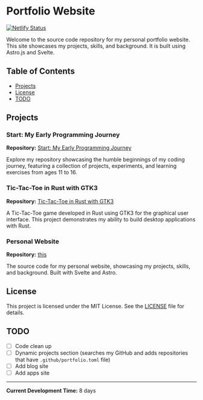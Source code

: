 # Portfolio Website
[![Netlify Status](https://api.netlify.com/api/v1/badges/39c1d562-9722-4071-af08-c311d1752892/deploy-status)](https://app.netlify.com/sites/kodemat/deploys)

Welcome to the source code repository for my personal portfolio website. This site showcases my projects, skills, and background. It is built using Astro.js and Svelte.

## Table of Contents

- [Projects](#projects)
- [License](#license)
- [TODO](#todo)


## Projects

### Start: My Early Programming Journey

**Repository:** [Start: My Early Programming Journey](https://github.com/kodematthieu/start)

Explore my repository showcasing the humble beginnings of my coding journey, featuring a collection of projects, experiments, and learning exercises from ages 11 to 16.

### Tic-Tac-Toe in Rust with GTK3

**Repository:** [Tic-Tac-Toe in Rust with GTK3](https://github.com/kodematthieu/tic-tac-toe-rust-gtk3)

A Tic-Tac-Toe game developed in Rust using GTK3 for the graphical user interface. This project demonstrates my ability to build desktop applications with Rust.

### Personal Website

**Repository:** [this](https://github.com/kodematthieu/personal-website)

The source code for my personal website, showcasing my projects, skills, and background. Built with Svelte and Astro.

## License

This project is licensed under the MIT License. See the [LICENSE](LICENSE) file for details.

## TODO

- [ ] Code clean up
- [ ] Dynamic projects section (searches my GitHub and adds repositories that have `.github/portfolio.toml` file)
- [ ] Add blog site
- [ ] Add apps site

---

**Current Development Time:** 8 days
